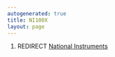 ```yaml
---
autogenerated: true
title: NI100X
layout: page
---
```


1.  REDIRECT [National Instruments](National_Instruments "wikilink")
